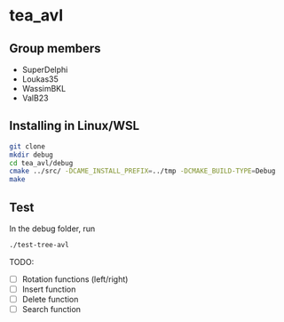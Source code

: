 # tea_avl

## Group members

- SuperDelphi
- Loukas35
- WassimBKL
- ValB23

## Installing in Linux/WSL

```bash
git clone
mkdir debug
cd tea_avl/debug
cmake ../src/ -DCAME_INSTALL_PREFIX=../tmp -DCMAKE_BUILD-TYPE=Debug
make
```

## Test
In the debug folder, run
```bash
./test-tree-avl
```

TODO:
- [ ] Rotation functions (left/right)
- [ ] Insert function
- [ ] Delete function
- [ ] Search function